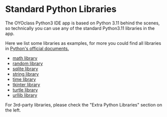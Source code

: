 # Standard Python Libraries

 The OYOclass Python3 IDE app is based on Python 3.11 behind the scenes, so technically you can use any of the standard Python3.11 libraries in the app.

 Here we list some libraries as examples, for more you could find all libraries in [Python's official documents.](https://docs.python.org/3.11/library/)


 * [math library](math.md)
 * [random library](random.md)
 * [sqlite library](sqlite.md)
 * [string library](string.md)
 * [time library](time.md)
 * [tkinter library](tkinter.md)
 * [turtle library](turtle.md)
 * [urllib library](urllib.md)

 For 3rd-party libraries, please check the "Extra Python Libraries" section on the left.